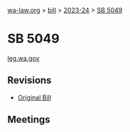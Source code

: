 [wa-law.org](/) > [bill](/bill/) > [2023-24](/bill/2023-24/) > [SB 5049](/bill/2023-24/sb/5049/)

# SB 5049
[leg.wa.gov](https://app.leg.wa.gov/billsummary?BillNumber=5049&Year=2023&Initiative=false)

## Revisions
* [Original Bill](1/)

## Meetings